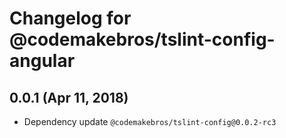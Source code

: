 # Changelog for @codemakebros/tslint-config-angular

## 0.0.1 (Apr 11, 2018)

* Dependency update `@codemakebros/tslint-config@0.0.2-rc3`
